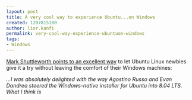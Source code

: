 ```yaml
---
layout: post
title: A very cool way to experience Ubuntu...on Windows
created: 1207815180
author: lior.kanfi
permalink: very-cool-way-experience-ubuntuon-windows
tags:
- Windows
---
```

<p><span class="thmr_call" id="thmr_42"><span class="thmr_call" id="thmr_6"><p><a href="http://www.markshuttleworth.com/archives/143">Mark Shuttleworth points to an excellent way</a> to let Ubuntu Linux newbies give it a try without leaving the comfort of their Windows machines:</p> <address>...I was absolutely delighted with the way Agostino Russo and Evan Dandrea steered the Windows-native installer for Ubuntu into 8.04 LTS. What I think is</address></span></span></p>
